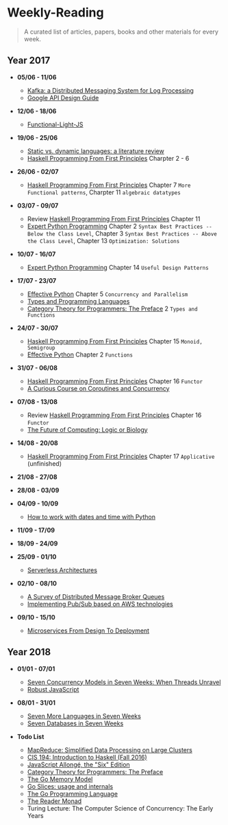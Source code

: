 # Weekly-Reading
> A curated list of articles, papers, books and other materials for every week.

## Year 2017
- **05/06 - 11/06**
  - [Kafka: a Distributed Messaging System for Log Processing](http://notes.stephenholiday.com/Kafka.pdf)
  - [Google API Design Guide](https://cloud.google.com/apis/design/)

- **12/06 - 18/06**
  - [Functional-Light-JS](https://github.com/getify/Functional-Light-JS)

- **19/06 - 25/06**
  - [Static vs. dynamic languages: a literature review](https://danluu.com/empirical-pl/)
  - [Haskell Programming From First Principles](http://haskellbook.com/) Charpter 2 - 6
  
- **26/06 - 02/07**
  - [Haskell Programming From First Principles](http://haskellbook.com/) Chapter 7 `More Functional patterns`,  Charpter 11 `algebraic datatypes`
  
- **03/07 - 09/07**
  - Review [Haskell Programming From First Principles](http://haskellbook.com/) Chapter 11
  - [Expert Python Programming](http://packtpub.ooops.me/2017/04/04/Expert_Python_Programming.pdf) Chapter 2 `Syntax Best Practices -- Below the Class Level`, Chapter 3 `Syntax Best Practices -- Above the Class Level`, Chapter 13 `Optimization: Solutions`

- **10/07 - 16/07**
  - [Expert Python Programming](http://packtpub.ooops.me/2017/04/04/Expert_Python_Programming.pdf) Chapter 14 `Useful Design Patterns`

- **17/07 - 23/07**
  - [Effective Python](http://www.effectivepython.com/) Chapter 5 `Concurrency and Parallelism`
  - [Types and Programming Languages](http://www.seas.upenn.edu/~bcpierce/tapl/)
  - [Category Theory for Programmers: The Preface](https://bartoszmilewski.com/2014/10/28/category-theory-for-programmers-the-preface/) 2 `Types and Functions`
  
- **24/07 - 30/07**
  - [Haskell Programming From First Principles](http://haskellbook.com/) Chapter 15 `Monoid, Semigroup`
  - [Effective Python](http://www.effectivepython.com/) Chapter 2 `Functions`

- **31/07 - 06/08**
  - [Haskell Programming From First Principles](http://haskellbook.com/) Chapter 16 `Functor`
  - [A Curious Course on Coroutines and Concurrency](http://www.dabeaz.com/coroutines/Coroutines.pdf)
  
- **07/08 - 13/08**
  - Review [Haskell Programming From First Principles](http://haskellbook.com/) Chapter 16 `Functor`
  - [The Future of Computing: Logic or Biology](http://lamport.azurewebsites.net/pubs/future-of-computing.pdf)

- **14/08 - 20/08**
  - [Haskell Programming From First Principles](http://haskellbook.com/) Chapter 17 `Applicative` (unfinished)
  
- **21/08 - 27/08**

- **28/08 - 03/09**

- **04/09 - 10/09**
  - [How to work with dates and time with Python](https://opensource.com/article/17/5/understanding-datetime-python-primer)

- **11/09 - 17/09**

- **18/09 - 24/09**

- **25/09 - 01/10**
  - [Serverless Architectures](https://martinfowler.com/articles/serverless.html)

- **02/10 - 08/10**
  - [A Survey of Distributed Message Broker Queues](https://arxiv.org/pdf/1704.00411.pdf)
  - [Implementing Pub/Sub based on AWS technologies](https://www.infoq.com/articles/AmazonPubSub)

- **09/10 - 15/10**
  - [Microservices From Design To Deployment](http://blog.itexus.com/books/Microservices_Designing_Deploying.pdf)

## Year 2018
- **01/01 - 07/01**
  - [Seven Concurrency Models in Seven Weeks: When Threads Unravel](https://pragprog.com/book/pb7con/seven-concurrency-models-in-seven-weeks)
  - [Robust JavaScript](https://molily.de/robust-javascript/)

- **08/01 - 31/01**
  - [Seven More Languages in Seven Weeks](https://pragprog.com/book/7lang/seven-more-languages-in-seven-weeks)
  - [Seven Databases in Seven Weeks](https://pragprog.com/book/rwdata/seven-databases-in-seven-weeks)

- **Todo List**
  - [MapReduce: Simplified Data Processing on Large Clusters](https://static.googleusercontent.com/media/research.google.com/en//archive/mapreduce-osdi04.pdf)
  - [CIS 194: Introduction to Haskell (Fall 2016)](http://www.seas.upenn.edu/~cis194/fall16/)
  - [JavaScript Allongé, the "Six" Edition](https://leanpub.com/javascriptallongesix/read#buildingblocks)
  - [Category Theory for Programmers: The Preface](https://bartoszmilewski.com/2014/10/28/category-theory-for-programmers-the-preface/)
  - [The Go Memory Model](https://golang.org/ref/mem)
  - [Go Slices: usage and internals](https://blog.golang.org/go-slices-usage-and-internals)
  - [The Go Programming Language](https://www.safaribooksonline.com/library/view/the-go-programming/9780134190570/)
  - [The Reader Monad](https://hackernoon.com/the-reader-monad-part-1-1e4d947983a8)
  - Turing Lecture: The Computer Science of Concurrency: The Early Years
  
